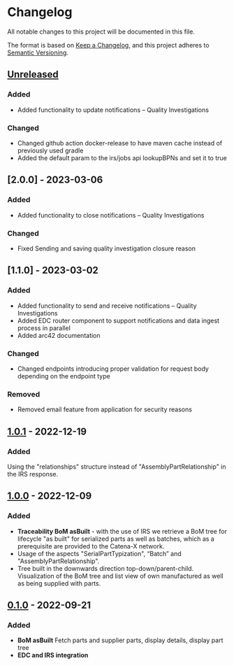 # Changelog

All notable changes to this project will be documented in this file.

The format is based on [Keep a Changelog](https://keepachangelog.com/en/1.0.0/), and this project adheres to [Semantic Versioning](https://semver.org/spec/v2.0.0.html).

## [Unreleased]
### Added
- Added functionality to update notifications – Quality Investigations

### Changed
- Changed github action docker-release to have maven cache instead of previously used gradle
- Added the default param to the irs/jobs api lookupBPNs and set it to true

## [2.0.0] - 2023-03-06

### Added
- Added functionality to close notifications – Quality Investigations

### Changed
- Fixed Sending and saving quality investigation closure reason

## [1.1.0] - 2023-03-02

### Added

- Added functionality to send and receive notifications – Quality Investigations
- Added EDC router component to support notifications and data ingest process in parallel
- Added arc42 documentation

### Changed

- Changed endpoints introducing proper validation for request body depending on the endpoint type

### Removed

- Removed email feature from application for security reasons

## [1.0.1] - 2022-12-19

### Added

Using the "relationships" structure instead of "AssemblyPartRelationship" in the IRS response.

## [1.0.0] - 2022-12-09

### Added

- **Traceability BoM asBuilt** - with the use of IRS we retrieve a BoM tree for lifecycle "as built" for serialized parts as well as batches, which as a prerequisite are provided to the Catena-X network.
- Usage of the aspects "SerialPartTypization", “Batch” and "AssemblyPartRelationship".
- Tree built in the downwards direction top-down/parent-child. Visualization of the BoM tree and list view of own manufactured as well as being supplied with parts.

## [0.1.0] - 2022-09-21

### Added

- **BoM asBuilt** Fetch parts and supplier parts, display details, display part tree
- **EDC and IRS integration**

[Unreleased]: https://github.com/eclipse-tractusx/traceability-foss-backend/compare//0.1.0...HEAD

[1.0.1]: https://github.com/eclipse-tractusx/traceability-foss-backend/compare/1.0.1

[1.0.0]: https://github.com/eclipse-tractusx/traceability-foss-backend/compare/1.0.0

[0.1.0]: https://github.com/eclipse-tractusx/traceability-foss-backend/compare/0.1.0
